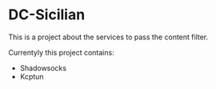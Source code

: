 # DC-Sicilian

This is a project about the services to pass the content filter.

Currentyly this project contains:

* Shadowsocks
* Kcptun

